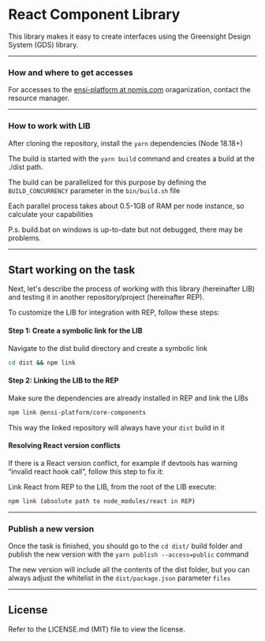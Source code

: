 # React Component Library

This library makes it easy to create interfaces using the Greensight Design System (GDS) library.

---

### How and where to get accesses

For accesses to the [ensi-platform at npmjs.com](https://www.npmjs.com/org/ensi-platform) oraganization, contact the resource manager.

---

### How to work with LIB

After cloning the repository, install the `yarn` dependencies (Node 18.18+)

The build is started with the `yarn build` command and creates a build at the ./dist path.

The build can be parallelized for this purpose by defining the `BUILD_CONCURRENCY` parameter in the `bin/build.sh` file

Each parallel process takes about 0.5-1GB of RAM per node instance, so calculate your capabilities

P.s. build.bat on windows is up-to-date but not debugged, there may be problems.

---
## Start working on the task

Next, let's describe the process of working with this library (hereinafter LIB) and testing it in another repository/project (hereinafter REP).

To customize the LIB for integration with REP, follow these steps:

#### Step 1: Create a symbolic link for the LIB

Navigate to the dist build directory and create a symbolic link

```bash
cd dist && npm link
```

#### Step 2: Linking the LIB to the REP

Make sure the dependencies are already installed in REP and link the LIBs

```bash
npm link @ensi-platform/core-components
```

This way the linked repository will always have your `dist` build in it

#### Resolving React version conflicts

If there is a React version conflict, for example if devtools has warning “invalid react hook call”, follow this step to fix it:

Link React from REP to the LIB, from the root of the LIB execute:
```bash
npm link (absolute path to node_modules/react in REP)
```

---
### Publish a new version

Once the task is finished, you should go to the `cd dist/` build folder and publish the new version with the `yarn publish --access=public` command

The new version will include all the contents of the dist folder, but you can always adjust the whitelist in the `dist/package.json` parameter `files`

---
## License
Refer to the LICENSE.md (MIT) file to view the license.
